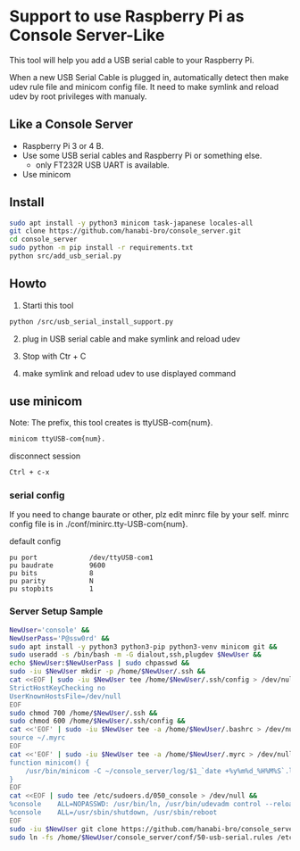 # Support to use Raspberry Pi as Console Server-Like
This tool will help you add a USB serial cable to your Raspberry Pi.

When a new USB Serial Cable is plugged in, automatically detect then make udev rule file and minicom config file.
It need to make symlink and reload udev by root privileges with manualy. 

## Like a Console Server 
* Raspberry Pi 3 or 4 B.
* Use some USB serial cables and Raspberry Pi or something else.
  - only FT232R USB UART is available.
* Use minicom

## Install
```bash
sudo apt install -y python3 minicom task-japanese locales-all
git clone https://github.com/hanabi-bro/console_server.git
cd console_server
sudo python -m pip install -r requirements.txt
python src/add_usb_serial.py
```

## Howto
1. Starti this tool
```bash
python /src/usb_serial_install_support.py
```

2. plug in USB serial cable and make symlink and reload udev

3. Stop with Ctr + C

4. make symlink and  reload udev to use displayed command

## use minicom
Note:
The prefix, this tool creates is ttyUSB-com{num}.

```bash
minicom ttyUSB-com{num}.
```

disconnect session
```bash
Ctrl + c-x
```

### serial config
If you need to change baurate or other, plz edit minrc file by your self. 
minrc config file is in ./conf/minirc.tty-USB-com{num}.

default config
```text
pu port             /dev/ttyUSB-com1
pu baudrate         9600
pu bits             8
pu parity           N
pu stopbits         1
```

### Server Setup Sample
```bash
NewUser='console' &&
NewUserPass='P@ssw0rd' &&
sudo apt install -y python3 python3-pip python3-venv minicom git &&
sudo useradd -s /bin/bash -m -G dialout,ssh,plugdev $NewUser &&
echo $NewUser:$NewUserPass | sudo chpasswd &&
sudo -iu $NewUser mkdir -p /home/$NewUser/.ssh &&
cat <<EOF | sudo -iu $NewUser tee /home/$NewUser/.ssh/config > /dev/null &&
StrictHostKeyChecking no
UserKnownHostsFile=/dev/null
EOF
sudo chmod 700 /home/$NewUser/.ssh &&
sudo chmod 600 /home/$NewUser/.ssh/config &&
cat <<'EOF' | sudo -iu $NewUser tee -a /home/$NewUser/.bashrc > /dev/null &&
source ~/.myrc
EOF
cat <<'EOF' | sudo -iu $NewUser tee -a /home/$NewUser/.myrc > /dev/null &&
function minicom() {
    /usr/bin/minicom -C ~/console_server/log/$1_`date +%y%m%d_%H%M%S`.log $@
}
EOF
cat <<EOF | sudo tee /etc/sudoers.d/050_console > /dev/null &&
%console    ALL=NOPASSWD: /usr/bin/ln, /usr/bin/udevadm control --reload-rules, /usr/bin/udevadm trigger
%console    ALL=/usr/sbin/shutdown, /usr/sbin/reboot
EOF
sudo -iu $NewUser git clone https://github.com/hanabi-bro/console_server.git /home/$NewUser/console_server &&
sudo ln -fs /home/$NewUser/console_server/conf/50-usb-serial.rules /etc/udev/rules.d/.
```
